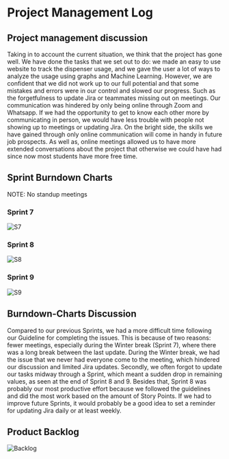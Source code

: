 # Project Management Log

## Project management discussion

Taking in to account the current situation, we think that the project has gone well. We have done the tasks that we set out to do: we made an easy to use website to track the dispenser usage, and we gave the user a lot of ways to analyze the usage using graphs and Machine Learning. However, we are confident that we did not work up to our full potential and that some mistakes and errors were in our control and slowed our progress. Such as the forgetfulness to update Jira or teammates missing out on meetings. Our communication was hindered by only being online through Zoom and Whatsapp. If we had the opportunity to get to know each other more by communicating in person, we would have less trouble with people not showing up to meetings or updating Jira.  On the bright side, the skills we have gained through only online communication will come in handy in future job prospects. As well as, online meetings allowed us to have more extended conversations about the project that otherwise we could have had since now most students have more free time.



## Sprint Burndown Charts
NOTE: No standup meetings

### Sprint 7
![S7](https://drive.google.com/uc?export=view&id=1DbNu4PBsqCyr3RBJkwtD6uFOS51fBvnd)

### Sprint 8
![S8](https://drive.google.com/uc?export=view&id=1meM6ooffLRiHj2M0zLkW2JbnLCvoxg4l)

### Sprint 9
![S9](https://drive.google.com/uc?export=view&id=1SFGOEND1dt4SsuE6xeAUuE4PwyMpTibW)


## Burndown-Charts Discussion

Compared to our previous Sprints, we had a more difficult time following our Guideline for completing the issues. This is because of two reasons: fewer meetings, especially during the Winter break (Sprint 7), where there was a long break between the last update. During the Winter break, we had the issue that we never had everyone come to the meeting, which hindered our discussion and limited Jira updates. Secondly, we often forgot to update our tasks midway through a Sprint, which meant a sudden drop in remaining values, as seen at the end of Sprint 8 and 9. Besides that, Sprint 8  was probably our most productive effort because we followed the guidelines and did the most work based on the amount of Story Points. If we had to improve future Sprints, it would probably be a good idea to set a reminder for updating Jira daily or at least weekly.


## Product Backlog
![Backlog](https://drive.google.com/uc?export=view&id=1X4UyPDBlJMMZFi9rAoQdptaG1PPOQQBe)


